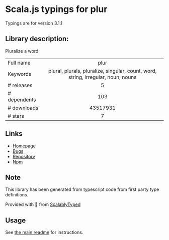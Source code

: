 
# Scala.js typings for plur

Typings are for version 3.1.1

## Library description:
Pluralize a word

|                    |                 |
| ------------------ | :-------------: |
| Full name          | plur |
| Keywords           | plural, plurals, pluralize, singular, count, word, string, irregular, noun, nouns |
| # releases         | 5 |
| # dependents       | 103 |
| # downloads        | 43517931 |
| # stars            | 7 |

## Links
- [Homepage](https://github.com/sindresorhus/plur#readme)
- [Bugs](https://github.com/sindresorhus/plur/issues)
- [Repository](https://github.com/sindresorhus/plur)
- [Npm](https://www.npmjs.com/package/plur)
    


## Note
This library has been generated from typescript code from first party type definitions.

Provided with :purple_heart: from [ScalablyTyped](https://github.com/oyvindberg/ScalablyTyped)

## Usage
See [the main readme](../../readme.md) for instructions.


